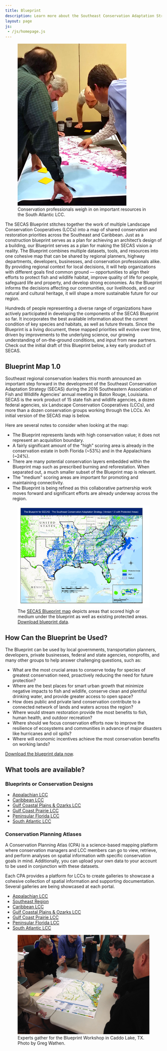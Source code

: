 ```yaml
---
title: Blueprint
description: Learn more about the Southeast Conservation Adaptation Strategy (SECAS) Blueprint
layout: page
js:
 - /js/homepage.js
---
```


<figure class="image-right">
  <img src="./images/south-atlantic-blueprint-2.jpg" alt="A group of conservation professionals investigating a map"/>
  <figcaption>Conservation professionals weigh in on important resources in the South Atlantic LCC.</figcaption>
</figure>

The SECAS Blueprint stitches together the work of multiple Landscape Conservation Cooperatives (LCCs) into a map of shared conservation and restoration priorities across the Southeast and Caribbean. Just as a construction blueprint serves as a plan for achieving an architect’s design of a building, our Blueprint serves as a plan for making the SECAS vision a reality. The Blueprint combines multiple datasets, tools, and resources into one cohesive map that can be shared by regional planners, highway departments, developers, businesses, and conservation professionals alike. By providing regional context for local decisions, it will help organizations with different goals find common ground — opportunities to align their efforts to protect fish and wildlife habitat, improve quality of life for people, safeguard life and property, and develop strong economies. As the Blueprint informs the decisions affecting our communities, our livelihoods, and our natural and cultural heritage, it will shape a more sustainable future for our region.

Hundreds of people representing a diverse range of organizations have actively participated in developing the components of the SECAS Blueprint so far. It incorporates the best available information about the current condition of key species and habitats, as well as future threats. Since the Blueprint is a living document, these mapped priorities will evolve over time, driven by improvements to the underlying science, our growing understanding of on-the-ground conditions, and input from new partners.  Check out the initial draft of this Blueprint below, a key early product of SECAS.

## Blueprint Map 1.0

Southeast regional conservation leaders this month announced an important step forward in the development of the Southeast Conservation Adaptation Strategy (SECAS) during the 2016 Southeastern Association of Fish and Wildlife Agencies’ annual meeting in Baton Rouge, Louisiana.  SECAS is the work product of 15 state fish and wildlife agencies, a dozen federal agencies, six Landscape Conservation Cooperatives (LCCs), and more than a dozen conservation groups working through the LCCs.   An initial version of the SECAS map is below.

Here are several notes to consider when looking at the map:

 - The Blueprint represents lands with high conservation value; it does not represent an acquisition boundary.
 - A fairly significant amount of the "high" scoring area is already in the conservation estate in both Florida (~53%) and in the Appalachians (~24%).
 - There are many potential conservation layers embedded within the Blueprint map such as prescribed burning and reforestation.  When separated out, a much smaller subset of the Blueprint map is relevant.
 - The "medium" scoring areas are important for promoting and maintaining connectivity.
 - The Blueprint is being refined as this collaborative partnership work moves forward and significant efforts are already underway across the region.   

<figure>
  <a href="./images/secas-blueprint-1-full-res.jpg" target="_blank">
    <img src="./images/secas-blueprint-1.jpg" alt="A map depicting key areas to fullfil the vision of SECAS.  Map includes protected areas as well as high and medium ranked areas from the blueprint." />
  </a>
  <figcaption>The <a href="./images/secas-blueprint-1-full-res.jpg" target="_blank">SECAS Blueprint map</a> depicts areas that scored high or medium under the blueprint as well as existing protected areas. <a href="https://seregion.databasin.org/datasets/c237c946ba0c49b0957cffea1bfb7ad7" target="_blank">Download blueprint data</a>.</figcaption>
</figure>

## How Can the Blueprint be Used?

The Blueprint can be used by local governments, transportation planners, developers, private businesses, federal and state agencies, nonprofits, and many other groups to help answer challenging questions, such as:

- What are the most crucial areas to conserve today for species of greatest conservation need, proactively reducing the need for future protection?
- Where are the best places for smart urban growth that minimize negative impacts to fish and wildlife, conserve clean and plentiful drinking water, and provide greater access to open space?
- How does public and private land conservation contribute to a connected network of lands and waters across the region?
- Where would stream restoration provide the most benefits to fish, human health, and outdoor recreation?
- Where should we focus conservation efforts now to improve the resilience of ecosystems and communities in advance of major disasters like hurricanes and oil spills?
- Where will economic incentives achieve the most conservation benefits on working lands?

[Download the blueprint data now](https://seregion.databasin.org/datasets/c237c946ba0c49b0957cffea1bfb7ad7).

## What tools are available?

### Blueprints or Conservation Designs
- [Appalachian LCC](http://applcc.org/conservation-design/conservation-design)
- [Caribbean LCC](http://caribbeanlcc.org/)
- [Gulf Coastal Plains &amp; Ozarks LCC](http://gcpolcc.org/blueprint-1-0)
- [Gulf Coast Prairie LCC](http://gulfcoastprairielcc.org/science/)
- [Peninsular Florida LCC](http://peninsularfloridalcc.org/page/science-plan)
- [South Atlantic LCC](http://www.southatlanticlcc.org/blueprint/)

### Conservation Planning Atlases

A Conservation Planning Atlas (CPA) is a science-based mapping platform where conservation managers and LCC members can go to view, retrieve, and perform analyses on spatial information with specific conservation goals in mind. Additionally, you can upload your own data to your account to be used in conjunction with these datasets.

Each CPA provides a platform for LCCs to create galleries to showcase a cohesive collection of spatial information and supporting documentation. Several galleries are being showcased at each portal.

- [Appalachian LCC](https://nalcc.databasin.org/galleries/4a9cde6909894d8da702370bedc4aaba)
- [Southeast Region](https://seregion.databasin.org/)
- [Caribbean LCC](http://caribbeanlcc.org/clcc-atlas/)
- [Gulf Coastal Plains &amp; Ozarks LCC](https://gcpolcc.databasin.org/)
- [Gulf Coast Prairie LCC](https://gcplcc.databasin.org/)
- [Peninsular Florida LCC](http://peninsularfloridalcc.org/page/cpa)
- [South Atlantic LCC](https://salcc.databasin.org/)

<figure>
  <img src="./images/caddo-lake-texas.jpg" alt="A group of conservation professionals crowds around a map to annotate important resources" />
  <figcaption>Experts gather for the Blueprint Workshop in Caddo Lake, TX. Photo by Greg Wathen.</figcaption>
</figure>
